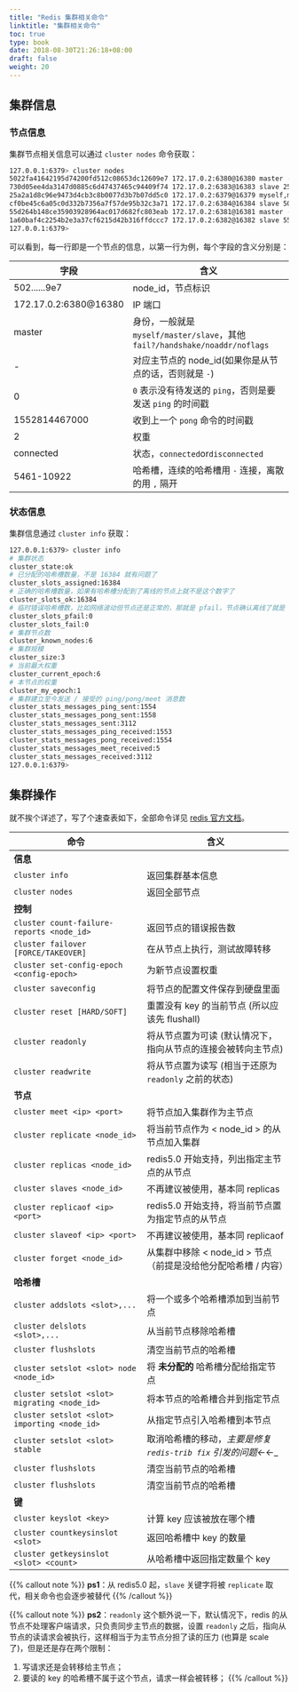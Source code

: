 ```yaml
---
title: "Redis 集群相关命令"
linktitle: "集群相关命令"
toc: true
type: book
date: 2018-08-30T21:26:18+08:00
draft: false
weight: 20
---
```


## 集群信息

### 节点信息

集群节点相关信息可以通过 `cluster nodes` 命令获取：

```bash
127.0.0.1:6379> cluster nodes
5022fa41642195d74200fd512c08653dc12609e7 172.17.0.2:6380@16380 master - 0 1552814467000 2 connected 5461-10922
730d05ee4da3147d0885c6d47437465c94409f74 172.17.0.2:6383@16383 slave 25a2a1d8c96e9473d4cb3c8b0077d3b7b07dd5c0 0 1552814468555 5 connected
25a2a1d8c96e9473d4cb3c8b0077d3b7b07dd5c0 172.17.0.2:6379@16379 myself,master - 0 1552814468000 1 connected 0-5460
cf0be45c6a05c0d332b7356a7f57de95b32c3a71 172.17.0.2:6384@16384 slave 5022fa41642195d74200fd512c08653dc12609e7 0 1552814468654 6 connected
55d264b148ce35903928964ac017d682fc803eab 172.17.0.2:6381@16381 master - 0 1552814468000 3 connected 10923-16383
1a60baf4c2254b2e3a37cf6215d42b316ffdccc7 172.17.0.2:6382@16382 slave 55d264b148ce35903928964ac017d682fc803eab 0 1552814468000 4 connected
127.0.0.1:6379>
```

可以看到，每一行即是一个节点的信息，以第一行为例，每个字段的含义分别是：

| 字段                  | 含义                                                                        |
| --------------------- | --------------------------------------------------------------------------- |
| 502......9e7          | node_id，节点标识                                                           |
| 172.17.0.2:6380@16380 | IP 端口                                                                     |
| master                | 身份，一般就是 `myself/master/slave`，其他 `fail?/handshake/noaddr/noflags` |
| -                     | 对应主节点的 node_id(如果你是从节点的话，否则就是 `-`)                      |
| 0                     | `0` 表示没有待发送的 `ping`，否则是要发送 `ping` 的时间戳                   |
| 1552814467000         | 收到上一个 `pong` 命令的时间戳                                              |
| 2                     | 权重                                                                        |
| connected             | 状态，`connected`or`disconnected`                                           |
| 5461-10922            | 哈希槽，连续的哈希槽用 `-` 连接，离散的用 `,` 隔开                          |

### 状态信息

集群信息通过 `cluster info` 获取：

```bash
127.0.0.1:6379> cluster info
# 集群状态
cluster_state:ok
# 已分配的哈希槽数量，不是 16384 就有问题了
cluster_slots_assigned:16384
# 正确的哈希槽数量，如果有哈希槽分配到了离线的节点上就不是这个数字了
cluster_slots_ok:16384
# 临时错误哈希槽数，比如网络波动但节点还是正常的，那就是 pfail，节点确认离线了就是 fail
cluster_slots_pfail:0
cluster_slots_fail:0
# 集群节点数
cluster_known_nodes:6
# 集群规模
cluster_size:3
# 当前最大权重
cluster_current_epoch:6
# 本节点的权重
cluster_my_epoch:1
# 集群建立至今发送 / 接受的 ping/pong/meet 消息数
cluster_stats_messages_ping_sent:1554
cluster_stats_messages_pong_sent:1558
cluster_stats_messages_sent:3112
cluster_stats_messages_ping_received:1553
cluster_stats_messages_pong_received:1554
cluster_stats_messages_meet_received:5
cluster_stats_messages_received:3112
127.0.0.1:6379>
```

## 集群操作

就不挨个详述了，写了个速查表如下，全部命令详见 [redis 官方文档](https://redis.io/commands)。

| 命令                                         | 含义                                                           |
| -------------------------------------------- | -------------------------------------------------------------- |
| **信息**                                   |                                                                |
| `cluster info`                               | 返回集群基本信息                                               |
| `cluster nodes`                              | 返回全部节点                                                   |
| **控制**                                   |                                                                |
| `cluster count-failure-reports <node_id>`    | 返回节点的错误报告数                                           |
| `cluster failover [FORCE/TAKEOVER]`          | 在从节点上执行，测试故障转移                                   |
| `cluster set-config-epoch <config-epoch>`    | 为新节点设置权重                                               |
| `cluster saveconfig`                         | 将节点的配置文件保存到硬盘里面                                 |
| `cluster reset [HARD/SOFT]`                  | 重置没有 key 的当前节点 (所以应该先 flushall)                  |
| `cluster readonly`                           | 将从节点置为可读 (默认情况下，指向从节点的连接会被转向主节点)  |
| `cluster readwrite`                          | 将从节点置为读写 (相当于还原为 `readonly` 之前的状态)          |
| **节点**                                   |                                                                |
| `cluster meet <ip> <port>`                   | 将节点加入集群作为主节点                                       |
| `cluster replicate <node_id>`                | 将当前节点作为 < node_id > 的从节点加入集群                    |
| `cluster replicas <node_id>`                 | redis5.0 开始支持，列出指定主节点的从节点                      |
| `cluster slaves <node_id>`                   | 不再建议被使用，基本同 replicas                                |
| `cluster replicaof <ip> <port>`              | redis5.0 开始支持，将当前节点置为指定节点的从节点              |
| `cluster slaveof <ip> <port>`                | 不再建议被使用，基本同 replicaof                               |
| `cluster forget <node_id>`                   | 从集群中移除 < node_id > 节点（前提是没给他分配哈希槽 / 内容） |
| **哈希槽**                                 |                                                                |
| `cluster addslots <slot>,...`                | 将一个或多个哈希槽添加到当前节点                               |
| `cluster delslots  <slot>,...`               | 从当前节点移除哈希槽                                           |
| `cluster flushslots`                         | 清空当前节点的哈希槽                                           |
| `cluster setslot <slot> node <node_id>`      | 将 **未分配的** 哈希槽分配给指定节点                         |
| `cluster setslot <slot> migrating <node_id>` | 将本节点的哈希槽合并到指定节点                                 |
| `cluster setslot <slot> importing <node_id>` | 从指定节点引入哈希槽到本节点                                   |
| `cluster setslot <slot> stable`              | 取消哈希槽的移动，_主要是修复 `redis-trib fix` 引发的问题←_←_  |
| `cluster flushslots`                         | 清空当前节点的哈希槽                                           |
| `cluster flushslots`                         | 清空当前节点的哈希槽                                           |
| **键**                                     |                                                                |
| `cluster keyslot <key>`                      | 计算 key 应该被放在哪个槽                                      |
| `cluster countkeysinslot <slot>`             | 返回哈希槽中 key 的数量                                        |
| `cluster getkeysinslot <slot> <count>`       | 从哈希槽中返回指定数量个 key                                   |

{{% callout note %}}
**ps1**：从 redis5.0 起，`slave` 关键字将被 `replicate` 取代，相关命令也会逐步被替代
{{% /callout %}}

{{% callout note %}}
**ps2**：`readonly` 这个额外说一下，默认情况下，redis 的从节点不处理客户端请求，只负责同步主节点的数据，设置 `readonly` 之后，指向从节点的读请求会被执行，这样相当于为主节点分担了读的压力 (也算是 scale 了)，但是还是存在两个限制：

1. 写请求还是会转移给主节点；
2. 要读的 key 的哈希槽不属于这个节点，请求一样会被转移；
{{% /callout %}}

